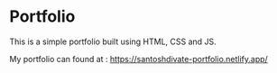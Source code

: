 # Portfolio

This is a simple portfolio built using HTML, CSS and JS.

My portfolio can found at : https://santoshdivate-portfolio.netlify.app/

